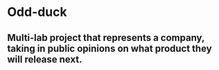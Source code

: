 # Odd-duck

## Multi-lab project that represents a company, taking in public opinions on what product they will release next.
